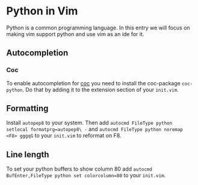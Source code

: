# Python in Vim

Python is a common programming language.
In this entry we will focus on making vim support python and use vim as an ide
for it.

## Autocompletion

### Coc

To enable autocompletion for [coc](coc.md) you need to install the coc-package
`coc-python`. Do that by adding it to the extension section of your `init.vim`.

## Formatting

Install `autopep8` to your system.
Then add `autocmd FileType python setlocal formatprg=autopep8\ -` and
`autocmd FileType python noremap <F8> gggqG` to your
`init.vim` to reformat on F8.

## Line length

To set your python buffers to show column 80 add
`autocmd BufEnter,FileType python set colorcolumn=80` to your `init.vim`.
